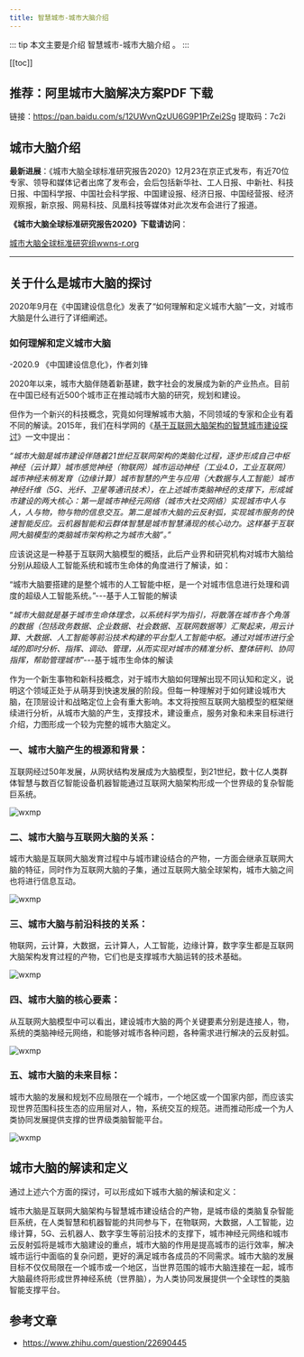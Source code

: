 ```yaml
---
title: 智慧城市-城市大脑介绍
---
```


::: tip
本文主要是介绍 智慧城市-城市大脑介绍 。
:::

[[toc]]

## 推荐：阿里城市大脑解决方案PDF 下载

链接：https://pan.baidu.com/s/12UWvnQzUU6G9P1PrZei2Sg 
提取码：7c2i


## 城市大脑介绍

**最新进展**：《城市大脑全球标准研究报告2020》12月23在京正式发布，有近70位专家、领导和媒体记者出席了发布会，会后包括新华社、工人日报、中新社、科技日报、中国科学报、中国社会科学报、中国建设报、经济日报、中国经营报、经济观察报，新京报、网易科技、凤凰科技等媒体对此次发布会进行了报道。

**《城市大脑全球标准研究报告2020》下载请访问**：

[城市大脑全球标准研究组wwns-r.org](http://wwns-r.org/)

------

## **关于什么是城市大脑的探讨**

2020年9月在《中国建设信息化》发表了“如何理解和定义城市大脑”一文，对城市大脑是什么进行了详细阐述。

### **如何理解和定义城市大脑**

-2020.9 《中国建设信息化》，作者刘锋

2020年以来，城市大脑伴随着新基建，数字社会的发展成为新的产业热点。目前在中国已经有近500个城市正在推动城市大脑的研究，规划和建设。

但作为一个新兴的科技概念，究竟如何理解城市大脑，不同领域的专家和企业有着不同的解读。2015年，我们在科学网的《[基于互联网大脑架构的智慧城市建设探讨](https://link.zhihu.com/?target=http%3A//blog.sciencenet.cn/blog-39263-858170.html)》一文中提出：

*“城市大脑是城市建设伴随着21世纪互联网架构的类脑化过程，逐步形成自己中枢神经（云计算）城市感觉神经（物联网）城市运动神经（工业4.0，工业互联网）城市神经末梢发育（边缘计算）城市智慧的产生与应用（大数据与人工智能）城市神经纤维（5G、光纤、卫星等通讯技术），在上述城市类脑神经的支撑下，形成城市建设的两大核心：第一是城市神经元网络（城市大社交网络）实现城市中人与人，人与物，物与物的信息交互。第二是城市大脑的云反射弧，实现城市服务的快速智能反应。云机器智能和云群体智慧是城市智慧涌现的核心动力。这样基于互联网大脑模型的类脑城市架构称之为城市大脑”。”*

应该说这是一种基于互联网大脑模型的概括，此后产业界和研究机构对城市大脑给分别从超级人工智能系统和城市生命体的角度进行了解读，如：

“城市大脑要搭建的是整个城市的人工智能中枢，是一个对城市信息进行处理和调度的超级人工智能系统。”---基于人工智能的解读

“*城市大脑就是基于城市生命体理念，以系统科学为指引，将散落在城市各个角落的数据（包括政务数据、企业数据、社会数据、互联网数据等）汇聚起来，用云计算、大数据、人工智能等前沿技术构建的平台型人工智能中枢。通过对城市进行全域的即时分析、指挥、调动、管理，从而实现对城市的精准分析、整体研判、协同指挥，帮助管理城市*”---基于城市生命体的解读



作为一个新生事物和新科技概念，对于城市大脑如何理解出现不同认知和定义，说明这个领域正处于从萌芽到快速发展的阶段。但每一种理解对于如何建设城市大脑，在顶层设计和战略定位上会有重大影响。本文将按照互联网大脑模型的框架继续进行分析，从城市大脑的产生，支撑技术，建设重点，服务对象和未来目标进行介绍，力图形成一个较为完整的城市大脑定义。

### 一、城市大脑产生的根源和背景：
互联网经过50年发展，从网状结构发展成为大脑模型，到21世纪，数十亿人类群体智慧与数百亿智能设备机器智能通过互联网大脑架构形成一个世界级的复杂智能巨系统。



<img class= "zoom-custom-imgs" :src="$withBase('/assets/img/ac/aicity/citybrain-1.png')" alt="wxmp">



### 二、城市大脑与互联网大脑的关系：

城市大脑是互联网大脑发育过程中与城市建设结合的产物，一方面会继承互联网大脑的特征，同时作为互联网大脑的子集，通过互联网大脑全球架构，城市大脑之间也将进行信息互动。

<img class= "zoom-custom-imgs" :src="$withBase('/assets/img/ac/aicity/citybrain-2.png')" alt="wxmp">



### 三、城市大脑与前沿科技的关系：

物联网，云计算，大数据，云计算人，人工智能，边缘计算，数字孪生都是互联网大脑架构发育过程的产物，它们也是支撑城市大脑运转的技术基础。

<img class= "zoom-custom-imgs" :src="$withBase('/assets/img/ac/aicity/citybrain-3.png')" alt="wxmp">

### 四、城市大脑的核心要素：
从互联网大脑模型中可以看出，建设城市大脑的两个关键要素分别是连接人，物，系统的类脑神经元网络，和能够对城市各种问题，各种需求进行解决的云反射弧。



<img class= "zoom-custom-imgs" :src="$withBase('/assets/img/ac/aicity/citybrain-4.png')" alt="wxmp">



### 五、城市大脑的未来目标：
城市大脑的发展和规划不应局限在一个城市，一个地区或一个国家内部，而应该实现世界范围科技生态的应用层对人，物，系统交互的规范。进而推动形成一个为人类协同发展提供支撑的世界级类脑智能平台。

<img class= "zoom-custom-imgs" :src="$withBase('/assets/img/ac/aicity/citybrain-5.png')" alt="wxmp">

## 城市大脑的解读和定义

通过上述六个方面的探讨，可以形成如下城市大脑的解读和定义：

城市大脑是互联网大脑架构与智慧城市建设结合的产物，是城市级的类脑复杂智能巨系统，在人类智慧和机器智能的共同参与下，在物联网，大数据，人工智能，边缘计算，5G、云机器人、数字孪生等前沿技术的支撑下，城市神经元网络和城市云反射弧将是城市大脑建设的重点，城市大脑的作用是提高城市的运行效率，解决城市运行中面临的复杂问题，更好的满足城市各成员的不同需求。城市大脑的发展目标不仅仅局限在一个城市或一个地区，当世界范围的城市大脑连接在一起，城市大脑最终将形成世界神经系统（世界脑），为人类协同发展提供一个全球性的类脑智能支撑平台。



## 参考文章
* https://www.zhihu.com/question/22690445